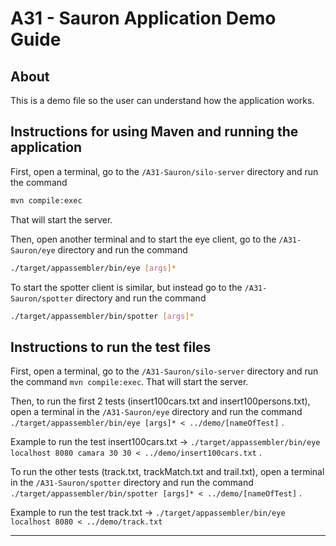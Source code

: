 # A31 - Sauron Application Demo Guide

## About

This is a demo file so the user can understand how the application works.

## Instructions for using Maven and running the application

First, open a terminal, go to the ```/A31-Sauron/silo-server``` directory and run the command 
```bash
mvn compile:exec
``` 
That will start the server.

Then, open another terminal and to start the eye client, go to the ```/A31-Sauron/eye``` directory and run the command 
```bash
./target/appassembler/bin/eye [args]*
```

To start the spotter client is similar, but instead go to the ```/A31-Sauron/spotter``` directory and run the command 
```bash
./target/appassembler/bin/spotter [args]*
```

## Instructions to run the test files

First, open a terminal, go to the ```/A31-Sauron/silo-server``` directory and run the command ```mvn compile:exec```. That will start the server.

Then, to run the first 2 tests (insert100cars.txt and insert100persons.txt), open a terminal in the ```/A31-Sauron/eye``` directory and run the command ```./target/appassembler/bin/eye [args]* < ../demo/[nameOfTest]``` .

Example to run the test insert100cars.txt -> ```./target/appassembler/bin/eye localhost 8080 camara 30 30 < ../demo/insert100cars.txt``` .

To run the other tests (track.txt, trackMatch.txt and trail.txt), open a terminal in the ```/A31-Sauron/spotter``` directory and run the command ```./target/appassembler/bin/spotter [args]* < ../demo/[nameOfTest]``` .

Example to run the test track.txt -> ```./target/appassembler/bin/eye localhost 8080 < ../demo/track.txt``` 

----

